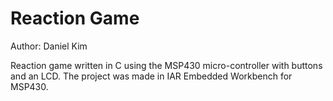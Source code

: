 Reaction Game
============

Author: Daniel Kim

Reaction game written in C using the MSP430 micro-controller with buttons and an LCD.
The project was made in IAR Embedded Workbench for MSP430.
